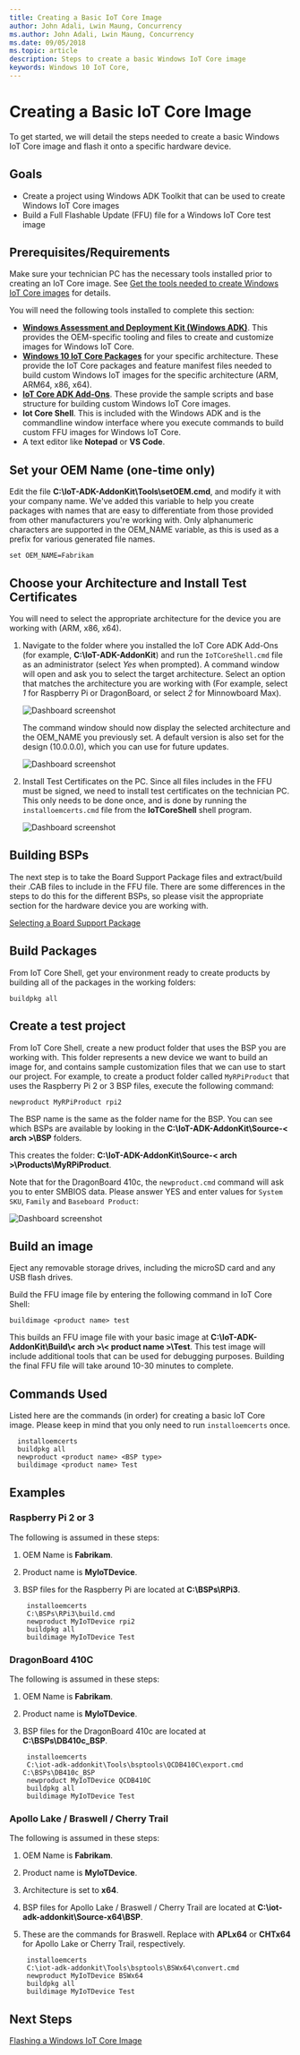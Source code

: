 ```yaml
--- 
title: Creating a Basic IoT Core Image
author: John Adali, Lwin Maung, Concurrency
ms.author: John Adali, Lwin Maung, Concurrency
ms.date: 09/05/2018 
ms.topic: article 
description: Steps to create a basic Windows IoT Core image
keywords: Windows 10 IoT Core, 
--- 
```


# Creating a Basic IoT Core Image
To get started, we will detail the steps needed to create a basic Windows IoT Core image and flash it onto a specific hardware device.

## Goals
* Create a project using Windows ADK Toolkit that can be used to create Windows IoT Core images
* Build a Full Flashable Update (FFU) file for a Windows IoT Core test image

## Prerequisites/Requirements
Make sure your technician PC has the necessary tools installed prior to creating an IoT Core image. See [Get the tools needed to create Windows IoT Core images](03-ToolsNeeded.md) for details.

You will need the following tools installed to complete this section:
* **[Windows Assessment and Deployment Kit (Windows ADK)](https://docs.microsoft.com/en-us/windows-hardware/get-started/adk-install#winADK)**. This provides the OEM-specific tooling and files to create and customize images for Windows IoT Core.
* **[Windows 10 IoT Core Packages](https://www.microsoft.com/en-us/software-download/windows10iotcore)** for your specific architecture. These provide the IoT Core packages and feature manifest files needed to build custom Windows IoT images for the specific architecture (ARM, ARM64, x86, x64).
* **[IoT Core ADK Add-Ons](https://github.com/ms-iot/iot-adk-addonkit/)**. These provide the sample scripts and base structure for building custom Windows IoT Core images.
* **Iot Core Shell**. This is included with the Windows ADK and is the commandline window interface where you execute commands to build custom FFU images for Windows IoT Core.
* A text editor like **Notepad** or **VS Code**.

## Set your OEM Name (one-time only)
Edit the file **C:\IoT-ADK-AddonKit\Tools\setOEM.cmd**, and modify it with your company name. We've added this variable to help you create packages with names that are easy to differentiate from those provided from other manufacturers you're working with. Only alphanumeric characters are supported in the OEM_NAME variable, as this is used as a prefix for various generated file names.

    set OEM_NAME=Fabrikam


## Choose your Architecture and Install Test Certificates
You will need to select the appropriate architecture for the device you are working with (ARM, x86, x64). 

1. Navigate to the folder where you installed the IoT Core ADK Add-Ons (for example, **C:\IoT-ADK-AddonKit**) and run the `IoTCoreShell.cmd` file as an administrator (select *Yes* when prompted). A command window will open and ask you to select the target architecture. Select an option that matches the architecture you are working with (For example, select *1* for Raspberry Pi or DragonBoard, or select *2* for Minnowboard Max).

    ![Dashboard screenshot](../media/ManufacturingGuide/SelectingArchitecture.jpg)

    The command window should now display the selected architecture and the OEM_NAME you previously set. A default version is also set for the design (10.0.0.0), which you can use for future updates.

    ![Dashboard screenshot](../media/ManufacturingGuide/IoTCoreShellInfo.jpg)

2. Install Test Certificates on the PC. Since all files includes in the FFU must be signed, we need to install test certificates on the technician PC. This only needs to be done once, and is done by running the `installoemcerts.cmd` file from the **IoTCoreShell** shell program.

    ![Dashboard screenshot](../media/ManufacturingGuide/InstallOEMCerts.jpg)

## Building BSPs 
The next step is to take the Board Support Package files and extract/build their .CAB files to include in the FFU file. There are some differences in the steps to do this for the different BSPs, so please visit the appropriate section for the hardware device you are working with.

[Selecting a Board Support Package](04a-BoardSupportPackages.md)

## Build Packages 
From IoT Core Shell, get your environment ready to create products by building all of the packages in the working folders: 
    
    buildpkg all 

## Create a test project 
From IoT Core Shell, create a new product folder that uses the BSP you are working with. This folder represents a new device we want to build an image for, and contains sample customization files that we can use to start our project. For example, to create a product folder called `MyRPiProduct` that uses the Raspberry Pi 2 or 3 BSP files, execute the following command:

    newproduct MyRPiProduct rpi2 

The BSP name is the same as the folder name for the BSP. You can see which BSPs are available by looking in the **C:\IoT-ADK-AddonKit\Source-\< arch >\BSP** folders. 

This creates the folder: **C:\IoT-ADK-AddonKit\Source-< arch >\Products\\MyRPiProduct**. 

Note that for the DragonBoard 410c, the `newproduct.cmd` command will ask you to enter SMBIOS data. Please answer YES and enter values for `System SKU`, `Family` and `Baseboard Product`:

![Dashboard screenshot](../media/ManufacturingGuide/DragonBoardNewProduct.jpg)

## Build an image 
Eject any removable storage drives, including the microSD card and any USB flash drives. 

Build the FFU image file by entering the following command in IoT Core Shell:

    buildimage <product name> test 

This builds an FFU image file with your basic image at **C:\IoT-ADK-AddonKit\Build\\< arch >\\< product name >\Test**. This test image will include additional tools that can be used for debugging purposes. Building the final FFU file will take around 10-30 minutes to complete.

## Commands Used
Listed here are the commands (in order) for creating a basic IoT Core image. Please keep in mind that you only need to run `installoemcerts` once. 

      installoemcerts 
      buildpkg all
      newproduct <product name> <BSP type>
      buildimage <product name> Test

## Examples 
### Raspberry Pi 2 or 3
The following is assumed in these steps:

1. OEM Name is **Fabrikam**.
2. Product name is **MyIoTDevice**.
3. BSP files for the Raspberry Pi are located at **C:\BSPs\RPi3**.

        installoemcerts
        C:\BSPs\RPi3\build.cmd
        newproduct MyIoTDevice rpi2
        buildpkg all
        buildimage MyIoTDevice Test
      
### DragonBoard 410C
The following is assumed in these steps:

1. OEM Name is **Fabrikam**.
2. Product name is **MyIoTDevice**.
3. BSP files for the DragonBoard 410c are located at **C:\BSPs\DB410c_BSP**.

        installoemcerts
        C:\iot-adk-addonkit\Tools\bsptools\QCDB410C\export.cmd C:\BSPs\DB410c_BSP
        newproduct MyIoTDevice QCDB410C
        buildpkg all
        buildimage MyIoTDevice Test
      
### Apollo Lake / Braswell / Cherry Trail
The following is assumed in these steps:

1. OEM Name is **Fabrikam**.
2. Product name is **MyIoTDevice**.
3. Architecture is set to **x64**.
4. BSP files for Apollo Lake / Braswell / Cherry Trail are located at **C:\iot-adk-addonkit\Source-x64\BSP**.
5. These are the commands for Braswell. Replace with **APLx64** or **CHTx64** for Apollo Lake or Cherry Trail, respectively.

        installoemcerts
        C:\iot-adk-addonkit\Tools\bsptools\BSWx64\convert.cmd
        newproduct MyIoTDevice BSWx64
        buildpkg all
        buildimage MyIoTDevice Test

## Next Steps
[Flashing a Windows IoT Core Image](05-FlashingImage.md)

